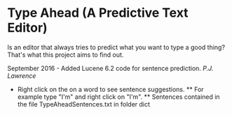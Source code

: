 Type Ahead (A Predictive Text Editor)
=====================================

Is an editor that always tries to predict what you want to
type a good thing? That's what this project aims to find out.

September 2016 - Added Lucene 6.2 code for sentence prediction. _P.J. Lawrence_

* Right click on the on a word to see sentence suggestions.
** For example type "I'm" and right click on "I'm".
** Sentences contained in the file TypeAheadSentences.txt in folder dict